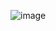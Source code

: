 ![image](https://github.com/blackseliger/mail_MSJL/assets/53947691/b9bf2f70-60b7-4c28-9f0b-08bbbacfd59c)
